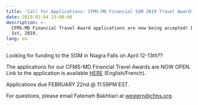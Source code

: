 ```yaml
---
title: 'Call for Applications: CFMS-MD Financial SGM 2019 Travel Awards'
date: 2019-02-04 23:00:00
description: >-
  CFMS-MD Financial Travel Award applications are now being accepted! Due March
  1st, 2019.
lang: en
---
```


Looking for funding to the SGM in Niagra Falls on April 12-13th??

The applications for our CFMS-MD Financial Travel Awards are NOW OPEN. Link to the application is available [HERE](https://docs.google.com/forms/d/1n4sY40iuXF0q1bDa0Ze4uGVWqkVUPNzZAZB2JX4Z4fI/edit) (English/French). 

Applications due FEBRUARY 22nd @ 11:59PM EST.

For questions, please email Fatemeh Bakhtiari at western@cfms.org.